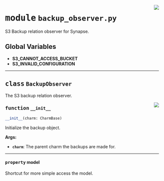 <!-- markdownlint-disable -->

<a href="../src/backup_observer.py#L0"><img align="right" style="float:right;" src="https://img.shields.io/badge/-source-cccccc?style=flat-square"></a>

# <kbd>module</kbd> `backup_observer.py`
S3 Backup relation observer for Synapse. 

**Global Variables**
---------------
- **S3_CANNOT_ACCESS_BUCKET**
- **S3_INVALID_CONFIGURATION**


---

## <kbd>class</kbd> `BackupObserver`
The S3 backup relation observer. 

<a href="../src/backup_observer.py#L28"><img align="right" style="float:right;" src="https://img.shields.io/badge/-source-cccccc?style=flat-square"></a>

### <kbd>function</kbd> `__init__`

```python
__init__(charm: CharmBase)
```

Initialize the backup object. 



**Args:**
 
 - <b>`charm`</b>:  The parent charm the backups are made for. 


---

#### <kbd>property</kbd> model

Shortcut for more simple access the model. 





